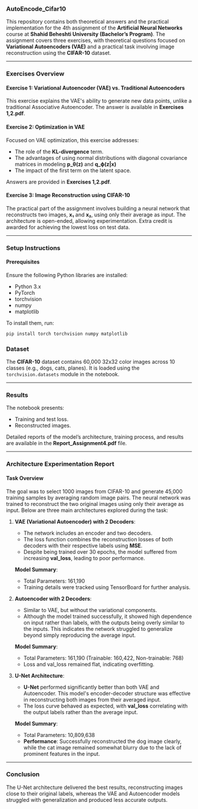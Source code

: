 ### AutoEncode_Cifar10

This repository contains both theoretical answers and the practical implementation for the 4th assignment of the **Artificial Neural Networks** course at **Shahid Beheshti University (Bachelor’s Program)**. The assignment covers three exercises, with theoretical questions focused on **Variational Autoencoders (VAE)** and a practical task involving image reconstruction using the **CIFAR-10** dataset.

---

### Exercises Overview

#### Exercise 1: Variational Autoencoder (VAE) vs. Traditional Autoencoders
This exercise explains the VAE's ability to generate new data points, unlike a traditional Associative Autoencoder. The answer is available in **Exercises 1,2.pdf**.

#### Exercise 2: Optimization in VAE
Focused on VAE optimization, this exercise addresses:
- The role of the **KL-divergence** term.
- The advantages of using normal distributions with diagonal covariance matrices in modeling **p_θ(z)** and **q_ϕ(z|x)**
- The impact of the first term on the latent space.

Answers are provided in **Exercises 1,2.pdf**.

#### Exercise 3: Image Reconstruction using CIFAR-10
The practical part of the assignment involves building a neural network that reconstructs two images, **x₁** and **x₂**, using only their average as input. The architecture is open-ended, allowing experimentation. Extra credit is awarded for achieving the lowest loss on test data.


---

### Setup Instructions

#### Prerequisites
Ensure the following Python libraries are installed:
- Python 3.x
- PyTorch
- torchvision
- numpy
- matplotlib

To install them, run:
```bash
pip install torch torchvision numpy matplotlib
```


### Dataset
The **CIFAR-10** dataset contains 60,000 32x32 color images across 10 classes (e.g., dogs, cats, planes). It is loaded using the `torchvision.datasets` module in the notebook.

---

### Results
The notebook presents:
- Training and test loss.
- Reconstructed images.
  
Detailed reports of the model’s architecture, training process, and results are available in the **Report_Assignment4.pdf** file.

---

### Architecture Experimentation Report

#### Task Overview
The goal was to select 1000 images from CIFAR-10 and generate 45,000 training samples by averaging random image pairs. The neural network was trained to reconstruct the two original images using only their average as input. Below are three main architectures explored during the task:

1. **VAE (Variational Autoencoder) with 2 Decoders**:
   - The network includes an encoder and two decoders.
   - The loss function combines the reconstruction losses of both decoders with their respective labels using **MSE**.
   - Despite being trained over 30 epochs, the model suffered from increasing **val_loss**, leading to poor performance.
   
   **Model Summary**:
   - Total Parameters: 161,190
   - Training details were tracked using TensorBoard for further analysis.

2. **Autoencoder with 2 Decoders**:
   - Similar to VAE, but without the variational components.
   - Although the model trained successfully, it showed high dependence on input rather than labels, with the outputs being overly similar to the inputs. This indicates the network struggled to generalize beyond simply reproducing the average input.
   
   **Model Summary**:
   - Total Parameters: 161,190 (Trainable: 160,422, Non-trainable: 768)
   - Loss and val_loss remained flat, indicating overfitting.

3. **U-Net Architecture**:
   - **U-Net** performed significantly better than both VAE and Autoencoder. This model's encoder-decoder structure was effective in reconstructing both images from their averaged input.
   - The loss curve behaved as expected, with **val_loss** correlating with the output labels rather than the average input.
   
   **Model Summary**:
   - Total Parameters: 10,809,638
   - **Performance**: Successfully reconstructed the dog image clearly, while the cat image remained somewhat blurry due to the lack of prominent features in the input.

---

### Conclusion
The U-Net architecture delivered the best results, reconstructing images close to their original labels, whereas the VAE and Autoencoder models struggled with generalization and produced less accurate outputs.

